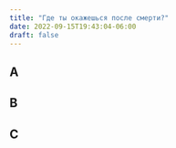 ```yaml
---
title: "Где ты окажешься после смерти?"
date: 2022-09-15T19:43:04-06:00
draft: false
---
```


## A
## B
## C
